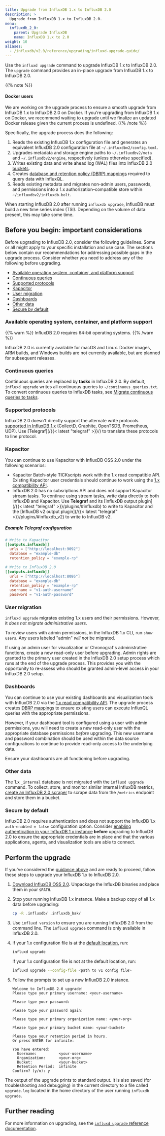 ```yaml
---
title: Upgrade from InfluxDB 1.x to InfluxDB 2.0
description: >
  Upgrade from InfluxDB 1.x to InfluxDB 2.0.
menu:
  influxdb_2_0:
    parent: Upgrade InfluxDB
    name: InfluxDB 1.x to 2.0
weight: 10
aliases:
  - /influxdb/v2.0/reference/upgrading/influxd-upgrade-guide/
---
```


Use the `influxd upgrade` command to upgrade InfluxDB 1.x to InfluxDB 2.0.
The `upgrade` command provides an in-place upgrade from InfluxDB 1.x to InfluxDB 2.0.

{{% note %}}
#### Docker users

We are working on the upgrade process to ensure a smooth upgrade from InfluxDB 1.x to InfluxDB 2.0 on Docker.
If you're upgrading from InfluxDB 1.x on Docker, we recommend waiting to upgrade until we finalize an updated Docker release given the current process is undefined.
{{% /note %}}

Specifically, the upgrade process does the following:

1. Reads the existing InfluxDB 1.x configuration file and generates an equivalent InfluxDB 2.0 configuration file at `~/.influxdbv2/config.toml`.
2. Upgrades metadata and storage engine paths to `~/.influxdbv2/meta` and `~/.influxdbv2/engine`, respectively (unless otherwise specified).
3. Writes existing data and write ahead log (WAL) files into InfluxDB 2.0 [buckets](/influxdb/v2.0/reference/glossary/#bucket).
4. Creates [database and retention policy (DBRP) mappings](/influxdb/v2.0/reference/api/influxdb-1x/dbrp/) required to query data with InfluxQL.
5. Reads existing metadata and migrates non-admin users, passwords, and permissions into a 1.x authorization–compatible store within `~/influxdbv2/influxdb.bolt`.

When starting InfluxDB 2.0 after running `influxdb upgrade`, InfluxDB must build a new time series index (TSI).
Depending on the volume of data present, this may take some time.

## Before you begin: important considerations

Before upgrading to InfluxDB 2.0, consider the following guidelines.
Some or all might apply to your specific installation and use case.
The sections below contain our recommendations for addressing possible gaps in the upgrade process.
Consider whether you need to address any of the following before upgrading.

- [Available operating system, container, and platform support](#available-operating-system-container-and-platform-support)
- [Continuous queries](#continuous-queries)
- [Supported protocols](#supported-protocols)
- [Kapacitor](#kapacitor)
- [User migration](#user-migration)
- [Dashboards](#dashboards)
- [Other data](#other-data)
- [Secure by default](#secure-by-default)

### Available operating system, container, and platform support

{{% warn %}}
InfluxDB 2.0 requires 64-bit operating systems.
{{% /warn %}}

InfluxDB 2.0 is currently available for macOS and Linux.
Docker images, ARM builds, and Windows builds are not currently available,
but are planned for subsequent releases.

### Continuous queries
Continuous queries are replaced by **tasks** in InfluxDB 2.0.
By default, `influxd upgrade` writes all continuous queries to `~/continuous_queries.txt`.
To convert continuous queries to InfluxDB tasks, see
[Migrate continuous queries to tasks](/influxdb/v2.0/upgrade/v1-to-v2/migrate-cqs/).

### Supported protocols

InfluxDB 2.0 doesn't directly support the alternate write protocols
[supported in InfluxDB 1.x](/influxdb/v1.8/supported_protocols/)
(CollectD, Graphite, OpenTSDB, Prometheus, UDP).
Use [Telegraf](/{{< latest "telegraf" >}}/) to translate these protocols to line protocol.

### Kapacitor

You can continue to use Kapacitor with InfluxDB OSS 2.0 under the following scenarios:

- Kapacitor Batch-style TICKscripts work with the 1.x read compatible API.
  Existing Kapacitor user credentials should continue to work using the [1.x compatibility API](/influxdb/v2.0/reference/api/influxdb-1x/).
- InfluxDB 2.0 has no subsriptions API and does not support Kapacitor stream tasks.
  To continue using stream tasks, write data directly to both InfluxDB and Kapacitor.
  Use **Telegraf** and its [InfluxDB output plugin](/{{< latest "telegraf" >}}/plugins/#influxdb)
  to write to Kapacitor and the [InfluxDB v2 output plugin](/{{< latest "telegraf" >}}/plugins/#influxdb_v2) to write to InfluxDB v2.

##### Example Telegraf configuration
```toml
# Write to Kapacitor
[[outputs.influxdb]]
  urls = ["http://localhost:9092"]
  database = "example-db"
  retention_policy = "example-rp"

# Write to InfluxDB 2.0
[[outputs.influxdb]]
  urls = ["http://localhost:8086"]
  database = "example-db"
  retention_policy = "example-rp"
  username = "v1-auth-username"
  password = "v1-auth-password"
```

### User migration

`influxd upgrade` migrates existing 1.x users and their permissions.
However, it *does not migrate administrative users*.

To review users with admin permissions, in the InfluxDB 1.x CLI, run `show users`.
Any users labeled "admin" *will not* be migrated.

If using an admin user for visualization or Chronograf's administrative functions, create a new read-only user before upgrading.
Admin rights are granted to the primary user created in the InfluxDB 2.0 setup process which runs at the end of the upgrade process.
This provides you with the opportunity to re-assess who should be granted admin-level access in your InfluxDB 2.0 setup.

### Dashboards

You can continue to use your existing dashboards and visualization tools with InfluxDB 2.0 via the [1.x read compatibility API](/influxdb/v2.0/reference/api/influxdb-1x/).
The upgrade process creates [DBRP mappings](/influxdb/v2.0/reference/api/influxdb-1x/dbrp/) to ensure existing users can execute InfluxQL queries with the appropriate permissions.

However, if your dashboard tool is configured using a user with admin permissions,
you will need to create a new read-only user with the appropriate database permissions *before* upgrading.
This new username and password combination should be used within the data source configurations to continue to provide read-only access to the underlying data.

Ensure your dashboards are all functioning before upgrading.

### Other data

The 1.x `_internal` database is not migrated with the `influxd upgrade` command.
To collect, store, and monitor similar internal InfluxDB metrics,
[create an InfluxDB 2.0 scraper](/influxdb/v2.0/write-data/no-code/scrape-data/manage-scrapers/create-a-scraper/)
to scrape data from the `/metrics` endpoint and store them in a bucket.

### Secure by default

InfluxDB 2.0 requires authentication and does not support the InfluxDB 1.x
`auth-enabled = false` configuration option.
Consider [enabling authentication in your InfluxDB 1.x instance](/influxdb/v1.8/administration/authentication_and_authorization/#set-up-authentication)
**before** upgrading to InfluxDB 2.0 to ensure the appropriate credentials are in place and
that the various applications, agents, and visualization tools are able to connect.

## Perform the upgrade

If you've considered the [guidance above](#before-you-begin-important-considerations)
and are ready to proceed, follow these steps to upgrade your InfluxDB 1.x to InfluxDB 2.0.

1. [Download InfluxDB OSS 2.0](https://portal.influxdata.com/downloads/).
   Unpackage the InfluxDB binaries and place them in your `$PATH`.
2. Stop your running InfluxDB 1.x instance.
   Make a backup copy of all 1.x data before upgrading:

   ```sh
   cp -R .influxdb/ .influxdb_bak/
   ```
3. Use `influxd version` to ensure you are running InfluxDB 2.0 from the command line.
   The `influxd upgrade` command is only available in InfluxDB 2.0.
4. If your 1.x configuration file is at the [default location](/influxdb/v1.8/administration/config/#using-the-configuration-file), run:

    ```sh
    influxd upgrade
    ```

    If your 1.x configuration file is not at the default location, run:

    ```sh
    influxd upgrade --config-file <path to v1 config file>
    ```

5. Follow the prompts to set up a new InfluxDB 2.0 instance.

   ```
   Welcome to InfluxDB 2.0 upgrade!
   Please type your primary username: <your-username>

   Please type your password:

   Please type your password again:

   Please type your primary organization name: <your-org>

   Please type your primary bucket name: <your-bucket>

   Please type your retention period in hours.
   Or press ENTER for infinite:

   You have entered:
     Username:          <your-username>
     Organization:      <your-org>
     Bucket:            <your-bucket>
     Retention Period:  infinite
   Confirm? (y/n): y
   ```

The output of the upgrade prints to standard output.
It is also saved (for troubleshooting and debugging) in the current directory to a file called `upgrade.log` located in the home directory of the user running `influxdb upgrade`.

## Further reading

For more information on upgrading, see the [`influxd upgrade` reference documentation](/influxdb/v2.0/reference/cli/influxd/upgrade/).
